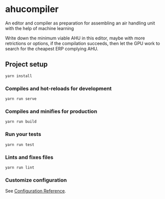 # ahucompiler

An editor and compiler as preparation for assembling an air handling unit with the help of machine learning

Write down the minimum viable AHU in this editor, maybe with more retrictions or options,
if the compilation succeeds, then let the GPU work to search for the cheapest ERP complying AHU.

## Project setup
```
yarn install
```

### Compiles and hot-reloads for development
```
yarn run serve
```

### Compiles and minifies for production
```
yarn run build
```

### Run your tests
```
yarn run test
```

### Lints and fixes files
```
yarn run lint
```

### Customize configuration
See [Configuration Reference](https://cli.vuejs.org/config/).
